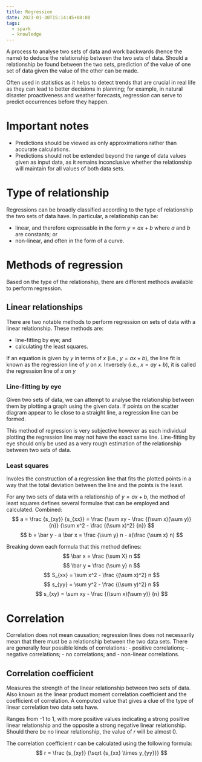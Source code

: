 ```yaml
---
title: Regression
date: 2023-01-30T15:14:45+08:00
tags:
  - spark
  - knowledge
---
```


A process to analyse two sets of data and work backwards (hence the name) to deduce the relationship between the two sets of data. Should a relationship be found between the two sets, prediction of the value of one set of data given the value of the other can be made.

Often used in statistics as it helps to detect trends that are crucial in real life as they can lead to better decisions in planning; for example, in natural disaster proactiveness and weather forecasts, regression can serve to predict occurrences before they happen.

# Important notes

- Predictions should be viewed as only approximations rather than accurate calculations.
- Predictions should not be extended beyond the range of data values given as input data, as it remains inconclusive whether the relationship will maintain for all values of both data sets.

# Type of relationship

Regressions can be broadly classified according to the type of relationship the two sets of data have. In particular, a relationship can be:
- linear, and therefore expressable in the form $y = ax + b$ where $a$ and $b$ are constants; or
- non-linear, and often in the form of a curve.

# Methods of regression

Based on the type of the relationship, there are different methods available to perform regression.

## Linear relationships
There are two notable methods to perform regression on sets of data with a linear relationship. These methods are:
- line-fitting by eye; and
- calculating the least squares.

If an equation is given by $y$ in terms of $x$ (i.e., $y = ax + b$), the line fit is known as the regression line of $y$ on $x$. Inversely (i.e., $x  = ay + b$), it is called the regression line of $x$ on $y$

### Line-fitting by eye
Given two sets of data, we can attempt to analyse the relationship between them by plotting a graph using the given data. If points on the scatter diagram appear to lie close to a straight line, a regression line can be formed.

This method of regression is very subjective however as each individual plotting the regression line may not have the exact same line. Line-fitting by eye should only be used as a very rough estimation of the relationship between two sets of data.

### Least squares
Involes the construction of a regression line that fits the plotted points in a way that the total deviation between the line and the points is the least.

For any two sets of data with a relationship of $y = ax + b$, the method of least squares defines several formulae that can be employed and calculated. Combined:
$$
a = \frac {s_{xy}} {s_{xx}} =  \frac {\sum xy - \frac {(\sum x)(\sum y)} {n}} {\sum x^2 - \frac {(\sum x)^2} {n}}
$$
$$
b = \bar y - a \bar x = \frac {\sum y} n - a(\frac {\sum x} n)
$$

Breaking down each formula that this method defines:
$$
\bar x = \frac {\sum X} n
$$
$$
\bar y = \frac {\sum y} n
$$
$$
S_{xx} = \sum x^2 - \frac {(\sum x)^2} n
$$
$$
s_{yy} = \sum y^2 - \frac {(\sum y)^2} n
$$
$$
s_{xy} = \sum xy - \frac {(\sum x)(\sum y)} {n}
$$

# Correlation

Correlation does not mean causation; regression lines does not necessarily mean that there must be a relationship between the two data sets. There are generally four possible kinds of correlations:
	- positive correlations;
	- negative correlations;
	- no correlations; and
	- non-linear correlations.

## Correlation coefficient
Measures the strength of the linear relationship between two sets of data. Also known as the linear product moment correlation coefficient and the coefficient of correlation. A computed value that gives a clue of the type of linear correlation two data sets have.

Ranges from -1 to 1, with more positive values indicating a strong positive linear relationship and the opposite a strong negative linear relationship. Should there be no linear relationship, the value of $r$ will be almost 0.

The correlation coefficient $r$ can be calculated using the following formula:
$$
r = \frac {s_{xy}} {\sqrt {s_{xx} \times y_{yy}}}
$$